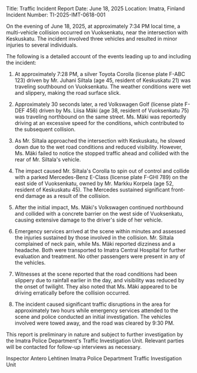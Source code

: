  Title: Traffic Incident Report
Date: June 18, 2025
Location: Imatra, Finland
Incident Number: TI-2025-IMT-0618-001

On the evening of June 18, 2025, at approximately 7:34 PM local time, a multi-vehicle collision occurred on Vuoksenkatu, near the intersection with Keskuskatu. The incident involved three vehicles and resulted in minor injuries to several individuals.

The following is a detailed account of the events leading up to and including the incident:

1. At approximately 7:28 PM, a silver Toyota Corolla (license plate F-ABC 123) driven by Mr. Juhani Siltala (age 45, resident of Keskuskatu 21) was traveling southbound on Vuoksenkatu. The weather conditions were wet and slippery, making the road surface slick.

2. Approximately 30 seconds later, a red Volkswagen Golf (license plate F-DEF 456) driven by Ms. Liisa Mäki (age 38, resident of Vuoksenkatu 75) was traveling northbound on the same street. Ms. Mäki was reportedly driving at an excessive speed for the conditions, which contributed to the subsequent collision.

3. As Mr. Siltala approached the intersection with Keskuskatu, he slowed down due to the wet road conditions and reduced visibility. However, Ms. Mäki failed to notice the stopped traffic ahead and collided with the rear of Mr. Siltala's vehicle.

4. The impact caused Mr. Siltala's Corolla to spin out of control and collide with a parked Mercedes-Benz E-Class (license plate F-GHI 789) on the east side of Vuoksenkatu, owned by Mr. Markku Korpela (age 52, resident of Keskuskatu 45). The Mercedes sustained significant front-end damage as a result of the collision.

5. After the initial impact, Ms. Mäki's Volkswagen continued northbound and collided with a concrete barrier on the west side of Vuoksenkatu, causing extensive damage to the driver's side of her vehicle.

6. Emergency services arrived at the scene within minutes and assessed the injuries sustained by those involved in the collision. Mr. Siltala complained of neck pain, while Ms. Mäki reported dizziness and a headache. Both were transported to Imatra Central Hospital for further evaluation and treatment. No other passengers were present in any of the vehicles.

7. Witnesses at the scene reported that the road conditions had been slippery due to rainfall earlier in the day, and visibility was reduced by the onset of twilight. They also noted that Ms. Mäki appeared to be driving erratically before the collision occurred.

8. The incident caused significant traffic disruptions in the area for approximately two hours while emergency services attended to the scene and police conducted an initial investigation. The vehicles involved were towed away, and the road was cleared by 9:30 PM.

This report is preliminary in nature and subject to further investigation by the Imatra Police Department's Traffic Investigation Unit. Relevant parties will be contacted for follow-up interviews as necessary.

Inspector Antero Lehtinen
Imatra Police Department
Traffic Investigation Unit
